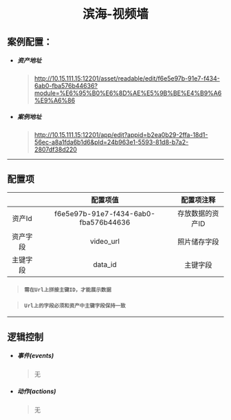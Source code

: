 <h1 align="center">滨海-视频墙</h1>

## 案例配置：

- ##### 资产地址

  > http://10.15.111.15:12201/asset/readable/edit/f6e5e97b-91e7-f434-6ab0-fba576b44636?module=%E6%95%B0%E6%8D%AE%E5%9B%BE%E4%B9%A6%E9%A6%86

- ##### 案例地址

  > http://10.15.111.15:12201/app/edit?appid=b2ea0b29-2ffa-18d1-56ec-a8a1fda6b1d6&pId=24b963e1-5593-81d8-b7a2-2807df38d220

------

## 配置项

|          |               配置项值               |    配置项注释    |
| :------: | :----------------------------------: | :--------------: |
|  资产Id  | f6e5e97b-91e7-f434-6ab0-fba576b44636 | 存放数据的资产ID |
| 资产字段 |              video_url               |   照片储存字段   |
| 主键字段 |               data_id                |     主键字段     |

> #### `需在Url上拼接主键ID，才能展示数据`

> #### `Url上的字段必须和资产中主键字段保持一致`

------

## 逻辑控制

- ##### 事件(events)

  > 无

- ##### 动作(actions)

  > 无
  
  